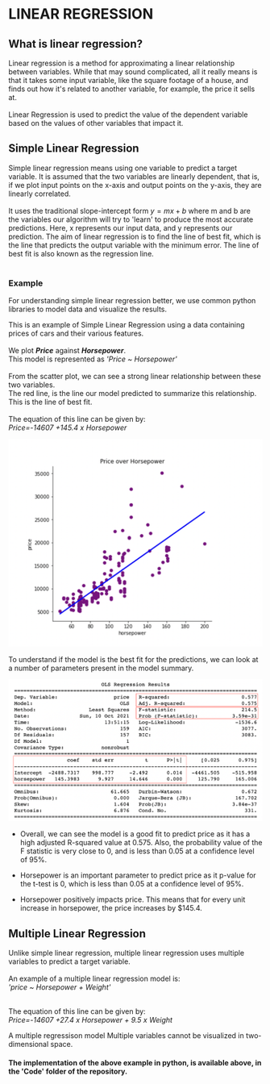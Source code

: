 # LINEAR REGRESSION

## What is linear regression?

Linear regression is a method for approximating a linear relationship between variables. While that may sound complicated, all it really means is that it takes some input variable, like the square footage of a house, and finds out how it's related to another variable, for example, the price it sells at.<br><br>
Linear Regression is used to predict the value of the dependent variable based on the values of other variables that impact it. 

## Simple Linear Regression

Simple linear regression means using one variable to predict a target variable. It is assumed that the two variables are linearly dependent, that is, if we plot input points on the x-axis and output points on the y-axis, they are linearly correlated. <br><br>
It uses the traditional slope-intercept form $y=mx+b$ where m and b are the variables our algorithm will try to 'learn' to produce the most accurate predictions. Here, x represents our input data, and y represents our prediction. The aim of linear regression is to find the line of best fit, which is the line that predicts the output variable with the minimum error. The line of best fit is also known as the regression line.<br><br>

### Example

For understanding simple linear regression better, we use common python libraries to model data and visualize the results.


This is an example of Simple Linear Regression using a data containing prices of cars and their various features.  <br><br>
We plot __*Price*__ against __*Horsepower*__. <br>This model is represented as *'Price ~ Horsepower'*<br><br>
From the scatter plot, we can see a strong linear relationship between these two variables. <br>
The red line, is the line our model predicted to summarize this relationship. This is the line of best fit.<br><br>
The equation of this line can be given by:<br>
*Price=-14607 +145.4 x Horsepower*


![plot.png](plot.png)

To understand if the model is the best fit for the predictions, we can look at a number of parameters present in the model summary.

![summary.png](summary.png)

- Overall, we can see the model is a good fit to predict price as it has a high adjusted R-squared value at 0.575. Also, the probability value of the F statistic is very close to 0, and is less than 0.05 at a confidence level of 95%. <br>

- Horsepower is an important parameter to predict price as it p-value for the t-test is 0, which is less than 0.05 at a confidence level of 95%.<br>

- Horsepower positively impacts price. This means that for every unit increase in horsepower, the price increases by   $145.4.<br>


## Multiple Linear Regression

Unlike simple linear regression, multiple linear regression uses multiple variables to predict a target variable.<br><br>
An example of a multiple linear regression model is:<br>
*'price ~ Horsepower + Weight'* <br><br>

The equation of this line can be given by:<br>
*Price=-14607 +27.4 x Horsepower + 9.5 x Weight*

A multiple regressison model Multiple variables cannot be visualized in two-dimensional space. 

####  The implementation of the above example in python, is available above, in the 'Code' folder of the repository.
